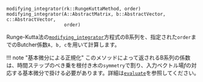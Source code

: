 ```
modifying_integrator(rk::RungeKuttaMethod, order)
modifying_integrator(A::AbstractMatrix, b::AbstractVector, c::AbstractVector,
                     order)
```

Runge-Kutta法の[`modifying_integrator`](@ref)方程式のB系列を、指定された`order`までのButcher係数`A, b, c`を用いて計算します。

!!! note "基本微分による正規化"
    このメソッドによって返されるB系列の係数は、時間ステップのべき乗を根付き木の`symmetry`で割り、入力ベクトル場$f$の対応する基本微分で掛ける必要があります。詳細は[`evaluate`](@ref)を参照してください。

